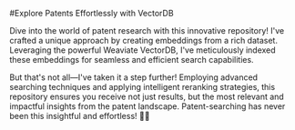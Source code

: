 #Explore Patents Effortlessly with VectorDB

Dive into the world of patent research with this innovative repository! I've crafted a unique approach by creating embeddings from a rich dataset. Leveraging the powerful Weaviate VectorDB, I've meticulously indexed these embeddings for seamless and efficient search capabilities.

But that's not all—I've taken it a step further! Employing advanced searching techniques and applying intelligent reranking strategies, this repository ensures you receive not just results, but the most relevant and impactful insights from the patent landscape. Patent-searching has never been this insightful and effortless! 🚀✨
